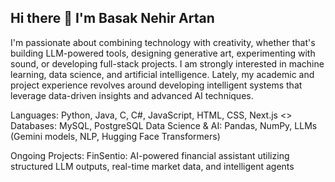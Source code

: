 ## Hi there 👋 I'm Basak Nehir Artan

I'm passionate about combining technology with creativity, whether that's building LLM-powered tools, designing generative art, experimenting with sound, or developing full-stack projects. 
I am strongly interested in machine learning, data science, and artificial intelligence. Lately, my academic and project experience revolves around developing intelligent systems that leverage data-driven insights and advanced AI techniques.

Languages: Python, Java, C, C#, JavaScript, HTML, CSS, Next.js <>
Databases: MySQL, PostgreSQL
Data Science & AI: Pandas, NumPy, LLMs (Gemini models, NLP, Hugging Face Transformers)

Ongoing Projects:
FinSentio: AI-powered financial assistant utilizing structured LLM outputs, real-time market data, and intelligent agents

